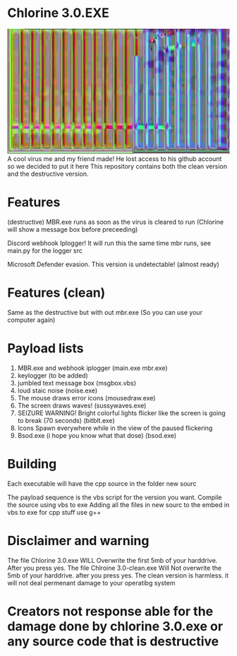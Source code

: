 # Chlorine 3.0.EXE
![img](pic.png)
A cool virus me and my friend made!
He lost access to his github account so we decided to put it here
This repository contains both the clean version and the destructive version. 

# Features
(destructive)
MBR.exe runs as soon as the virus is cleared to run (Chlorine will show a message box before preceeding)

Discord webhook Iplogger! It will run this the same time mbr runs, see main.py for the logger src

Microsoft Defender evasion. This version is undetectable! (almost ready)

# Features (clean)
Same as the destructive but with out mbr.exe (So you can use your computer again)

# Payload lists
1. MBR.exe and webhook iplogger      (main.exe mbr.exe)
2. keylogger (to be added)
3. jumbled text message box          (msgbox.vbs)
4. loud staic noise                  (noise.exe)   
5. The mouse draws error icons       (mousedraw.exe)
6. The screen draws waves!           (sussywaves.exe)
7. SEIZURE WARNING! Bright colorful lights flicker like the screen is going to break (70 seconds) (bitblt.exe)
8. Icons Spawn everywhere while in the view of the paused flickering
9. Bsod.exe (i hope you know what that dose) (bsod.exe)

# Building
Each executable will have the cpp source in the folder new sourc

The payload sequence is the vbs script for the version you want. Compile the source using vbs to exe
Adding all the files in new sourc to the embed in vbs to exe
for cpp stuff use g++

# Disclaimer and warning

The file Chlorine 3.0.exe WILL Overwrite the first 5mb of your harddrive. After you press yes. 
The file Chlroine 3.0-clean.exe Will Not overwrite the 5mb of your harddrive. after you press yes.
The clean version is harmless. it will not deal permenant damage to your operatibg system
# Creators not response able for the damage done by chlorine 3.0.exe or any source code that is destructive
